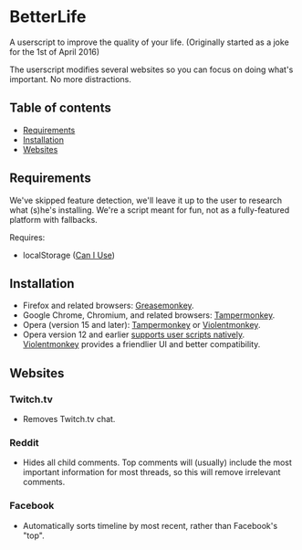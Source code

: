 # BetterLife
A userscript to improve the quality of your life. (Originally started as a joke for the 1st of April 2016)

The userscript modifies several websites so you can focus on doing what's important. No more distractions.

## Table of contents
- [Requirements](#requirements)
- [Installation](#installation)
- [Websites](#websites)

## Requirements
We've skipped feature detection, we'll leave it up to the user to research what (s)he's installing. We're a script meant for fun, not as a fully-featured platform with fallbacks.

Requires:

- localStorage ([Can I Use](http://caniuse.com/#feat=namevalue-storage))

## Installation
- Firefox and related browsers: [Greasemonkey](https://addons.mozilla.org/firefox/addon/greasemonkey/).
- Google Chrome, Chromium, and related browsers: [Tampermonkey](https://chrome.google.com/webstore/detail/tampermonkey/dhdgffkkebhmkfjojejmpbldmpobfkfo).
- Opera (version 15 and later): [Tampermonkey](https://addons.opera.com/extensions/details/tampermonkey-beta/) or [Violentmonkey](https://addons.opera.com/extensions/details/violent-monkey/).
- Opera version 12 and earlier [supports user scripts natively](http://www.opera.com/docs/userjs/using/#writingscripts). [Violentmonkey](https://addons.opera.com/extensions/details/violent-monkey/) provides a friendlier UI and better compatibility.

## Websites
### Twitch.tv

- Removes Twitch.tv chat.

### Reddit

- Hides all child comments. Top comments will (usually) include the most important information for most threads, so this will remove irrelevant comments.

### Facebook

- Automatically sorts timeline by most recent, rather than Facebook's "top".